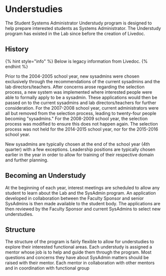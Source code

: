 # Understudies

The Student Systems Administrator Understudy program is designed to help prepare interested students as Systems Administrator.  The Understudy program has existed in the Lab since before the creation of Livedoc.

## History

{% hint style="info" %}
Below is legacy information from Livedoc.
{% endhint %}

Prior to the 2004-2005 school year, new sysadmins were chosen exclusively through the recommendations of the current sysadmins and the lab directors/teachers. After concerns arose regarding the selection process, a new system was implemented where interested people were able to formally apply to be a sysadmin. These applications would then be passed on to the current sysadmins and lab directors/teachers for further consideration. For the 2007-2008 school year, current administrators were all but removed from the selection process, leading to twenty-four people becoming "sysadmins." For the 2008-2009 school year, the selection process was modified to ensure this does not happen again. The selection process was not held for the 2014-2015 school year, nor for the 2015-2016 school year.

New sysadmins are typically chosen at the end of the school year \(4th quarter\) with a few exceptions. Leadership positions are typically chosen earlier in the year in order to allow for training of their respective domain and further planning.

## Becoming an Understudy

At the beginning of each year, interest meetings are scheduled to allow any student to learn about the Lab and the SysAdmin program. An application developed in collaboration between the Faculty Sponsor and senior SysAdmins  is then made available to the student body.  The applications are then reviewed by the Faculty Sponsor and current SysAdmins to select new understudies.

## Structure

The structure of the program is fairly flexible to allow for understudies to explore their interested functional areas.  Each understudy is assigned a mentor whose job is to help and guide them through the program.  Most questions and concerns they have about SysAdmin matters should be raised with their mentor.   Each mentor in collaboration with other mentors and in coordination with functional group

